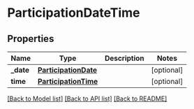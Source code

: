 # ParticipationDateTime

## Properties
Name | Type | Description | Notes
------------ | ------------- | ------------- | -------------
**_date** | [**ParticipationDate**](ParticipationDate.md) |  | [optional] 
**time** | [**ParticipationTime**](ParticipationTime.md) |  | [optional] 

[[Back to Model list]](../README.md#documentation-for-models) [[Back to API list]](../README.md#documentation-for-api-endpoints) [[Back to README]](../README.md)

